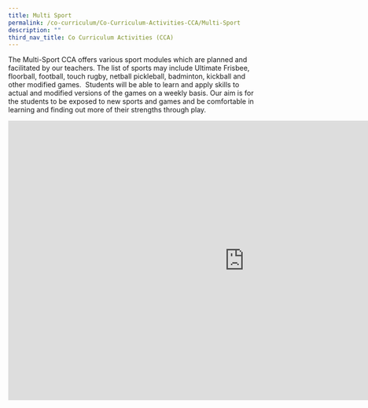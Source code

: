 ```yaml
---
title: Multi Sport
permalink: /co-curriculum/Co-Curriculum-Activities-CCA/Multi-Sport
description: ""
third_nav_title: Co Curriculum Activities (CCA)
---
```

The Multi-Sport CCA offers various sport modules which are planned and facilitated by our teachers. The list of sports may include Ultimate Frisbee, floorball, football, touch rugby, netball pickleball, badminton, kickball and other modified games.&nbsp; Students will be able to learn and apply skills to actual and modified versions of the games on a weekly basis. Our aim is for the students to be exposed to new sports and games and be comfortable in learning and finding out more of their strengths through play.

<iframe allowfullscreen="true" height="569" width="960" frameborder="0" src="https://docs.google.com/presentation/d/e/2PACX-1vSokw3eU5zRdyWA7hXEm-avc-FbHQTQrapz8srWdmtkStk2DnUDqfKHP82jpq2l0wVjtbUa79PdV6AK/embed?start=false&amp;loop=false&amp;delayms=3000"></iframe>